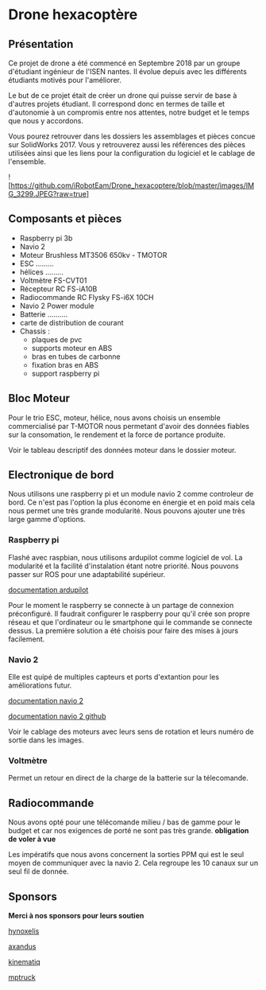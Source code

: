 # Drone hexacoptère

## Présentation

Ce projet de drone a été commencé en Septembre 2018 par un groupe d'étudiant ingénieur de l'ISEN nantes. Il évolue depuis avec les différents étudiants motivés pour l'améliorer.

Le but de ce projet était de créer un drone qui puisse servir de base à d'autres projets étudiant. Il correspond donc en termes de taille et d'autonomie à un compromis entre nos attentes, notre budget et le temps que nous y accordons.

Vous pourez retrouver dans les dossiers les assemblages et pièces concue sur SolidWorks 2017. Vous y retrouverez aussi les références des pièces utilisées ainsi que les liens pour la configuration du logiciel et le cablage de l'ensemble.

![https://github.com/iRobotEam/Drone_hexacoptere/blob/master/images/IMG_3299.JPEG?raw=true]

## Composants et pièces

* Raspberry pi 3b
* Navio 2
* Moteur Brushless MT3506 650kv - TMOTOR
* ESC .........
* hélices .........
* Voltmètre FS-CVT01
* Récepteur RC FS-iA10B
* Radiocommande RC Flysky FS-i6X 10CH
* Navio 2 Power module
* Batterie ..........
* carte de distribution de courant
* Chassis :
  * plaques de pvc
  * supports moteur en ABS
  * bras en tubes de carbonne
  * fixation bras en ABS
  * support raspberry pi

## Bloc Moteur

Pour le trio ESC, moteur, hélice, nous avons choisis un ensemble commercialisé par T-MOTOR nous permetant d'avoir des données fiables sur la consomation, le rendement et la force de portance produite.

Voir le tableau descriptif des données moteur dans le dossier moteur.

## Electronique de bord

Nous utilisons une raspberry pi et un module navio 2 comme controleur de bord. Ce n'est pas l'option la plus économe en énergie et en poid mais cela nous permet une très grande modularité. Nous pouvons ajouter une très large gamme d'options.

### Raspberry pi

Flashé avec raspbian, nous utilisons ardupilot comme logiciel de vol. La modularité et la facilité d'instalation étant notre priorité. Nous pouvons passer sur ROS pour une adaptabilité supérieur.

[documentation ardupilot](https://ardupilot.org/copter/index.html)


Pour le moment le raspberry se connecte à un partage de connexion préconfiguré. Il faudrait configurer le raspberry pour qu'il crée son propre réseau et que l'ordinateur ou le smartphone qui le commande se connecte dessus. La première solution a été choisis pour faire des mises à jours facilement.

### Navio 2

Elle est quipé de multiples capteurs et ports d'extantion pour les améliorations futur.

[documentation navio 2](https://docs.emlid.com/navio2/)

[documentation navio 2 github](https://github.com/emlid/emlid-docs/tree/master/docs/autopilots/navio2)

Voir le cablage des moteurs avec leurs sens de rotation et leurs numéro de sortie dans les images.

### Voltmètre

Permet un retour en direct de la charge de la batterie sur la télecomande.

## Radiocommande

Nous avons opté pour une télécomande milieu / bas de gamme pour le budget et car nos exigences de porté ne sont pas très grande. **obligation de voler à vue**

Les impératifs que nous avons concernent la sorties PPM qui est le seul moyen de communiquer avec la navio 2. Cela regroupe les 10 canaux sur un seul fil de donnée.

## Sponsors

**Merci à nos sponsors pour leurs soutien**

[hynoxelis](https://www.hynoxelis.com/)

[axandus](https://www.axandus.fr/)

[kinematiq](https://www.kinematiq.net/)

[mptruck](https://www.mptruck.fr/)



